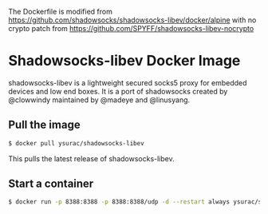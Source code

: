 The Dockerfile is modified from https://github.com/shadowsocks/shadowsocks-libev/docker/alpine with no crypto patch from https://github.com/SPYFF/shadowsocks-libev-nocrypto

# Shadowsocks-libev Docker Image

shadowsocks-libev is a lightweight secured socks5 proxy for embedded devices and low end boxes.
It is a port of shadowsocks created by @clowwindy maintained by @madeye and @linusyang.

## Pull the image

```bash
$ docker pull ysurac/shadowsocks-libev
```
This pulls the latest release of shadowsocks-libev.

## Start a container

```bash
$ docker run -p 8388:8388 -p 8388:8388/udp -d --restart always ysurac/shadowsocks-libev:latest
```


